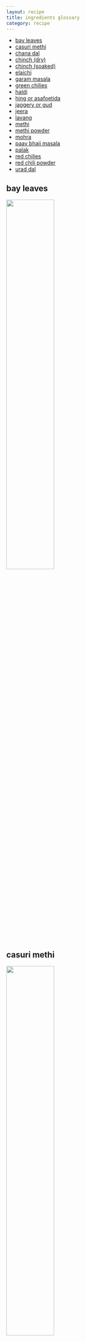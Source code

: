 ```yaml
---
layout: recipe
title: ingredients glossary
category: recipe
---
```


- [bay leaves](#bay-leaves) 
- [casuri methi](#casuri) 
- [chana dal](#chanadal) 
- [chinch (dry)](#drychinch)
- [chinch (soaked)](#soakedchinch)
- [elaichi](#elaichi) 
- [garam masala](#garammasala) 
- [green chilies](#greenchilies) 
- [haldi](#haldi) 
- [hing or asafoetida](#hing) 
- [jaggery or gud](#jaggery) 
- [jeera](#jeera) 
- [lavang](#lavang) 
- [methi](#methi) 
- [methi powder](#methipowder) 
- [mohra](#mohra) 
- [paav bhaji masala](#paavbhajimasala)
- [palak](#palak)
- [red chilies](#redchilies) 
- [red chili powder](#redchilipowder) 
- [urad dal](#uraddal) 

<style>
    img {
      width: 50%;
    }

    @media only screen and (max-width: 767px) {
      img {
          width: 80%;
      }
    }
</style>
<h2 id='bay-leaves'>bay leaves</h2>
<img src="https://raw.githubusercontent.com/abadari3/abadari3.github.io/master/_images/bayleaves.jpeg">


<h2 id='casuri'>casuri methi</h2>
<img src="https://raw.githubusercontent.com/abadari3/abadari3.github.io/master/_images/casurimethi.jpeg"> 

<h2 id='chanadal'>chana dal</h2>
<img src="https://raw.githubusercontent.com/abadari3/abadari3.github.io/master/_images/chanadal.jpeg"> 

<h2 id='drychinch'>chinch (dry)</h2>
<img src="https://raw.githubusercontent.com/abadari3/abadari3.github.io/master/_images/chinchdry.jpeg"> 

<h2 id='soakedchinch'>chinch (soaked)</h2>
<img src="https://raw.githubusercontent.com/abadari3/abadari3.github.io/master/_images/chinchsoaked.jpeg"> 

<h2 id='elaichi'>elaichi</h2>
<img src="https://raw.githubusercontent.com/abadari3/abadari3.github.io/master/_images/elaichi.jpeg"> 

<h2 id='garammasala'>garam masala</h2>
<img src="https://raw.githubusercontent.com/abadari3/abadari3.github.io/master/_images/garammasala.jpeg"> 

<h2 id='greenchilies'>green chilies</h2>
<img src="https://raw.githubusercontent.com/abadari3/abadari3.github.io/master/_images/greenchilies.jpeg"> 

<h2 id='haldi'>haldi</h2>
<img src="https://raw.githubusercontent.com/abadari3/abadari3.github.io/master/_images/haldi.jpeg"> 

<h2 id='hing'>hing</h2>
<img src="https://raw.githubusercontent.com/abadari3/abadari3.github.io/master/_images/hing.jpeg"> 

<h2 id='jeera'>jaggery or gud</h2>
<img src="https://raw.githubusercontent.com/abadari3/abadari3.github.io/master/_images/jaggery.jpeg"> 

<h2 id='jeera'>jeera</h2>
<img src="https://raw.githubusercontent.com/abadari3/abadari3.github.io/master/_images/jeera.jpeg"> 

<h2 id='lavang'>lavang</h2>
<img src="https://raw.githubusercontent.com/abadari3/abadari3.github.io/master/_images/lavang.jpeg"> 

<h2 id='methi'>methi</h2>
<img src="https://raw.githubusercontent.com/abadari3/abadari3.github.io/master/_images/methi.jpeg"> 

<h2 id='methipowder'>methi powder</h2>
<img src="https://raw.githubusercontent.com/abadari3/abadari3.github.io/master/_images/methipowder.jpeg"> 

<h2 id='mohra'>mohra</h2>
<img src="https://raw.githubusercontent.com/abadari3/abadari3.github.io/master/_images/mohra.jpeg"> 

<h2 id='paavbhajimasala'>paav bhaji masala</h2>
<img src="https://raw.githubusercontent.com/abadari3/abadari3.github.io/master/_images/paavbhajimasala.jpeg"> 

<h2 id='palak'>palak</h2>
<img src="https://raw.githubusercontent.com/abadari3/abadari3.github.io/master/_images/palak.jpeg"> 

<h2 id='redchilies'>red chilies</h2>
<img src="https://raw.githubusercontent.com/abadari3/abadari3.github.io/master/_images/redchilies.jpeg"> 

<h2 id='redchilipowder'>red chili powder</h2>
<img src="https://raw.githubusercontent.com/abadari3/abadari3.github.io/master/_images/redchilipowder.jpeg"> 

<h2 id='uraddal'>urad dal</h2>
<img src="https://raw.githubusercontent.com/abadari3/abadari3.github.io/master/_images/uraddal.jpeg"> 
